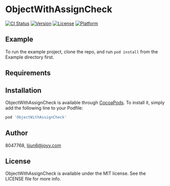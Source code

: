 # ObjectWithAssignCheck

[![CI Status](https://img.shields.io/travis/8047768/ObjectWithAssignCheck.svg?style=flat)](https://travis-ci.org/8047768/ObjectWithAssignCheck)
[![Version](https://img.shields.io/cocoapods/v/ObjectWithAssignCheck.svg?style=flat)](https://cocoapods.org/pods/ObjectWithAssignCheck)
[![License](https://img.shields.io/cocoapods/l/ObjectWithAssignCheck.svg?style=flat)](https://cocoapods.org/pods/ObjectWithAssignCheck)
[![Platform](https://img.shields.io/cocoapods/p/ObjectWithAssignCheck.svg?style=flat)](https://cocoapods.org/pods/ObjectWithAssignCheck)

## Example

To run the example project, clone the repo, and run `pod install` from the Example directory first.

## Requirements

## Installation

ObjectWithAssignCheck is available through [CocoaPods](https://cocoapods.org). To install
it, simply add the following line to your Podfile:

```ruby
pod 'ObjectWithAssignCheck'
```

## Author

8047768, lijun6@joyy.com

## License

ObjectWithAssignCheck is available under the MIT license. See the LICENSE file for more info.
